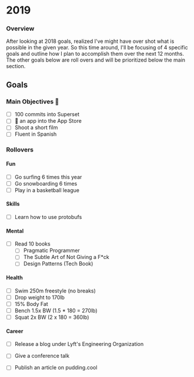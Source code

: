 
# 2019
### Overview
After looking at 2018 goals, realized I've might have over shot what is possible in the given year. So this time around, I'll 
be focusing of 4 specific goals and outline how I plan to accomplish them over the next 12 months. The other goals below are roll overs and will be prioritized below the main section.

## Goals

### Main Objectives 🔑
- [ ] 100 commits into Superset
- [ ] 🚢 an app into the App Store
- [ ] Shoot a short film
- [ ] Fluent in Spanish

### Rollovers
#### Fun
- [ ] Go surfing 6 times this year
- [ ] Go snowboarding 6 times
- [ ] Play in a basketball league

#### Skills
- [ ] Learn how to use protobufs

#### Mental
- [ ] Read 10 books
  - [ ] Pragmatic Programmer
  - [ ] The Subtle Art of Not Giving a F*ck
  - [ ] Design Patterns (Tech Book)

#### Health
- [ ] Swim 250m freestyle (no breaks)
- [ ] Drop weight to 170lb
- [ ] 15% Body Fat
- [ ] Bench 1.5x BW (1.5 * 180 = 270lb)
- [ ] Squat 2x BW (2 x 180 = 360lb)

#### Career
- [ ] Release a blog under Lyft's Engineering Organization
- [ ] Give a conference talk
- [ ] Publish an article on pudding.cool

